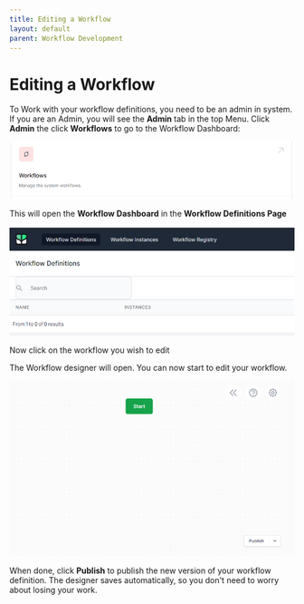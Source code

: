 ```yaml
---
title: Editing a Workflow
layout: default
parent: Workflow Development
---
```


# Editing a Workflow

To Work with your workflow definitions, you need to be an admin in system. If you are an Admin, you will see the **Admin** tab in the top Menu. Click **Admin** the click **Workflows** to go to the Workflow Dashboard:

![](2023-02-02-09-48-20.png)

This will open the **Workflow Dashboard** in the **Workflow Definitions Page**

![](2023-02-02-09-49-23.png)

Now click on the workflow you wish to edit

The Workflow designer will open. You can now start to edit your workflow.

![](2023-02-02-09-55-25.png)

When done, click **Publish** to publish the new version of your workflow definition. The designer saves automatically, so you don't need to worry about losing your work.